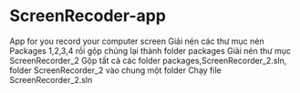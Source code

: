 # ScreenRecoder-app
App for you record your computer screen
Giải nén các thư mục nén Packages 1,2,3,4 rồi gộp chúng lại thành folder packages
Giải nén thư mục ScreenRecorder_2 
Gộp tất cả các folder packages,ScreenRecorder_2.sln, folder ScreenRecorder_2  vào chung một folder 
Chạy file ScreenRecorder_2.sln
